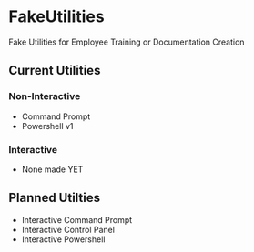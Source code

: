 # FakeUtilities
Fake Utilities for Employee Training or Documentation Creation

## Current Utilities

### Non-Interactive

* Command Prompt
* Powershell v1

### Interactive

* None made YET

## Planned Utilties

* Interactive Command Prompt
* Interactive Control Panel
* Interactive Powershell
